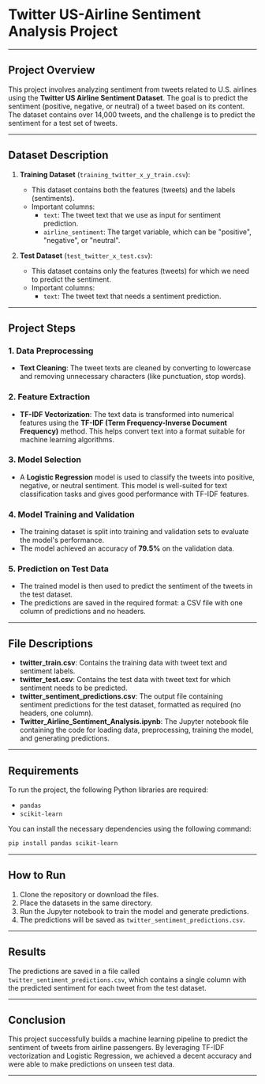 # Twitter US-Airline Sentiment Analysis Project

---

## Project Overview

This project involves analyzing sentiment from tweets related to U.S. airlines using the **Twitter US Airline Sentiment Dataset**. The goal is to predict the sentiment (positive, negative, or neutral) of a tweet based on its content. The dataset contains over 14,000 tweets, and the challenge is to predict the sentiment for a test set of tweets.

---

## Dataset Description

1. **Training Dataset** (`training_twitter_x_y_train.csv`):
   - This dataset contains both the features (tweets) and the labels (sentiments).
   - Important columns:
     - `text`: The tweet text that we use as input for sentiment prediction.
     - `airline_sentiment`: The target variable, which can be "positive", "negative", or "neutral".

2. **Test Dataset** (`test_twitter_x_test.csv`):
   - This dataset contains only the features (tweets) for which we need to predict the sentiment.
   - Important columns:
     - `text`: The tweet text that needs a sentiment prediction.

---

## Project Steps

### 1. Data Preprocessing

- **Text Cleaning**: The tweet texts are cleaned by converting to lowercase and removing unnecessary characters (like punctuation, stop words).
  
### 2. Feature Extraction

- **TF-IDF Vectorization**: The text data is transformed into numerical features using the **TF-IDF (Term Frequency-Inverse Document Frequency)** method. This helps convert text into a format suitable for machine learning algorithms.

### 3. Model Selection

- A **Logistic Regression** model is used to classify the tweets into positive, negative, or neutral sentiment. This model is well-suited for text classification tasks and gives good performance with TF-IDF features.

### 4. Model Training and Validation

- The training dataset is split into training and validation sets to evaluate the model's performance.
- The model achieved an accuracy of **79.5%** on the validation data.

### 5. Prediction on Test Data

- The trained model is then used to predict the sentiment of the tweets in the test dataset.
- The predictions are saved in the required format: a CSV file with one column of predictions and no headers.

---

## File Descriptions

- **twitter_train.csv**: Contains the training data with tweet text and sentiment labels.
- **twitter_test.csv**: Contains the test data with tweet text for which sentiment needs to be predicted.
- **twitter_sentiment_predictions.csv**: The output file containing sentiment predictions for the test dataset, formatted as required (no headers, one column).
- **Twitter_Airline_Sentiment_Analysis.ipynb**: The Jupyter notebook file containing the code for loading data, preprocessing, training the model, and generating predictions.

---

## Requirements

To run the project, the following Python libraries are required:
- `pandas`
- `scikit-learn`

You can install the necessary dependencies using the following command:

```bash
pip install pandas scikit-learn
```

---

## How to Run

1. Clone the repository or download the files.
2. Place the datasets in the same directory.
3. Run the Jupyter notebook to train the model and generate predictions.
4. The predictions will be saved as `twitter_sentiment_predictions.csv`.

---

## Results

The predictions are saved in a file called `twitter_sentiment_predictions.csv`, which contains a single column with the predicted sentiment for each tweet from the test dataset.

---

## Conclusion

This project successfully builds a machine learning pipeline to predict the sentiment of tweets from airline passengers. By leveraging TF-IDF vectorization and Logistic Regression, we achieved a decent accuracy and were able to make predictions on unseen test data.

---